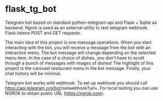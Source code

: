 # flask_tg_bot
Telegram bot based on standard python-telegram-api and Flask + Sqlite as backend.
Ngrok is used as an external utility to test telegram webhook.
Flask listens POST and GET requests.

The main idea of this project is one message operations. 
When you start interacting with the bot, you will receive a message from the bot with an interactive menu.
The bot message will change depending on the selected menu item.
In the case of a choice of dishes, you don't have to scroll through a bunch of messages with images of dishes!
The highlight of this project is the carousel restaurant menu in the bot message.
Finally, your chat history will be minimal.

Telegram bot works with webhook. To set up webhook you should call https://api.telegram.org/bot<token>/setwebhook?url=<yoururl>.
For local testing you can use NGROK to obtain public URL (https://ngrok.com).
